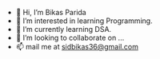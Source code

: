 - 👋 Hi, I’m Bikas Parida
- 👀 I’m interested in learning Programming.
- 🌱 I’m currently learning DSA.
- 💞️ I’m looking to collaborate on ...
- 📫 mail me at sidbikas36@gmail.com

<!---
Sidbikas/Sidbikas is a ✨ special ✨ repository because its `README.md` (this file) appears on your GitHub profile.
You can click the Preview link to take a look at your changes.
--->
